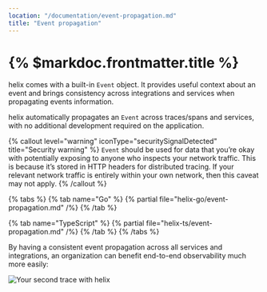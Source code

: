 ```yaml
---
location: "/documentation/event-propagation.md"
title: "Event propagation"
---
```


# {% $markdoc.frontmatter.title %}

helix comes with a built-in `Event` object. It provides useful context about an
event and brings consistency across integrations and services when propagating
events information.

helix automatically propagates an `Event` across traces/spans and services, with
no additional development required on the application.

{% callout level="warning" iconType="securitySignalDetected" title="Security warning" %}
  `Event` should be used for data that you’re okay with potentially exposing to
  anyone who inspects your network traffic. This is because it’s stored in HTTP
  headers for distributed tracing. If your relevant network traffic is entirely
  within your own network, then this caveat may not apply.
{% /callout %}

{% tabs %}
  {% tab name="Go" %}
    {% partial file="helix-go/event-propagation.md" /%} 
  {% /tab %}

  {% tab name="TypeScript" %}
    {% partial file="helix-ts/event-propagation.md" /%} 
  {% /tab %}
{% /tabs %}

By having a consistent event propagation across all services and integrations, an
organization can benefit end-to-end observability much more easily:

![Your second trace with helix](/helix/screenshots/trace-distributed.png)
